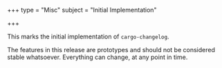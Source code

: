 +++
type = "Misc"
subject = "Initial Implementation"

+++

This marks the initial implementation of `cargo-changelog`.

The features in this release are prototypes and should not be considered stable
whatsoever. Everything can change, at any point in time.

